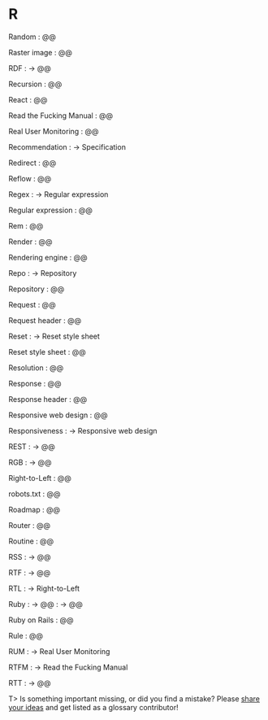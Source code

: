 # R

Random
: @@

Raster image
: @@

RDF
: → @@

Recursion
: @@

React
: @@

Read the Fucking Manual
: @@

Real User Monitoring
: @@

Recommendation
: → Specification

Redirect
: @@

Reflow
: @@

Regex
: → Regular expression

Regular expression
: @@

Rem
: @@

Render
: @@

Rendering engine
: @@

Repo
: → Repository

Repository
: @@

Request
: @@

Request header
: @@

Reset
: → Reset style sheet

Reset style sheet
: @@

Resolution
: @@

Response
: @@

Response header
: @@

Responsive web design
: @@

Responsiveness
: → Responsive web design

REST
: → @@

RGB
: → @@

Right-to-Left
: @@

robots.txt
: @@

Roadmap
: @@

Router
: @@

Routine
: @@

RSS
: → @@

RTF
: → @@

RTL
: → Right-to-Left

Ruby
: → @@
: → @@

Ruby on Rails
: @@

Rule
: @@

RUM
: → Real User Monitoring

RTFM
: → Read the Fucking Manual

RTT
: → @@

T> Is something important missing, or did you find a mistake? Please [share your ideas](https://github.com/j9t/web-development-glossary/blob/master/manuscript/r.md) and get listed as a glossary contributor!